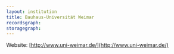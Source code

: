```yaml
---
layout: institution
title: Bauhaus-Universität Weimar
recordsgraph: 
storagegraph: 
---
```


Website: [http://www.uni-weimar.de/](http://www.uni-weimar.de/)
